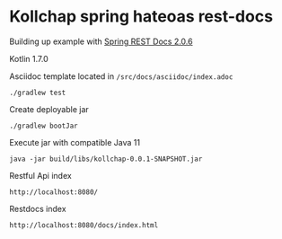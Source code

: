 # Kollchap spring hateoas rest-docs

Building up example with [Spring REST Docs 2.0.6](https://github.com/spring-projects/spring-restdocs)

Kotlin 1.7.0

Asciidoc template located in `/src/docs/asciidoc/index.adoc`

~~~
./gradlew test
~~~

Create deployable jar
~~~
./gradlew bootJar
~~~

Execute jar with compatible Java 11
~~~
java -jar build/libs/kollchap-0.0.1-SNAPSHOT.jar
~~~

Restful Api index
~~~
http://localhost:8080/
~~~

Restdocs index
~~~
http://localhost:8080/docs/index.html
~~~

